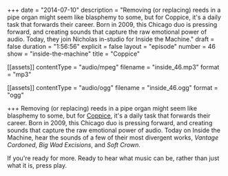 +++
date = "2014-07-10"
description = "Removing (or replacing) reeds in a pipe organ might seem like blasphemy to some, but for Coppice, it's a daily task that forwards their career. Born in 2009, this Chicago duo is pressing forward, and creating sounds that capture the raw emotional power of audio. Today, they join Nicholas in-studio for Inside the Machine."
draft = false
duration = "1:56:56"
explicit = false
layout = "episode"
number = 46
show = "inside-the-machine"
title = "Coppice"

[[assets]]
  contentType = "audio/mpeg"
  filename = "inside_46.mp3"
  format = "mp3"

[[assets]]
  contentType = "audio/ogg"
  filename = "inside_46.ogg"
  format = "ogg"

+++
Removing (or replacing) reeds in a pipe organ might seem like blasphemy to some, but for [Coppice](http://www.futurevessel.com/coppice), it's a daily task that forwards their career. Born in 2009, this Chicago duo is pressing forward, and creating sounds that capture the raw emotional power of audio. Today on Inside the Machine, hear the sounds of a few of their most divergent works, *Vantage Cordoned*, *Big Wad Excisions*, and *Soft Crown*.

If you're ready for more. Ready to hear what music can be, rather than just what it is, press play.